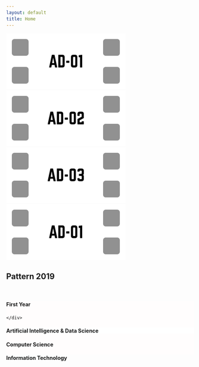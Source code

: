 ```yaml
---
layout: default
title: Home
---
```


<div class="slider-container">
            <div class="slider-track" id="sliderTrack">
                <img src="/assets/images/1.png" class="slide-img">
                <img src="/assets/images/2.png" class="slide-img">
                <img src="/assets/images/3.png" class="slide-img">
                <img src="/assets/images/1.png" class="slide-img"> <!-- clone of first -->
            </div>
        </div>


<h2>Pattern 2019</h2>
<br>
<!-- <div class="branch-grid">
  <a class="branch-btn" href="/2019-Pattern/first-year">🧠 First Year</a>
  <a class="branch-btn" href="/computer-science/">💻 Computer Science</a>
  <a class="branch-btn" href="/it/">💽 Information Technology</a>
  <a class="branch-btn" href="/aids/">🤖 AI & Data Science</a>
</div> -->

<div class="branch-grid1">

  <a href="/sppu/2019-Pattern/first-year" style="text-decoration: none; color: inherit;">
    <div style="background-color: rgba(255, 253, 253, 1);" class="button-card">
      <i style="font-size: 40px; color: black;" class="fa-solid fa-lightbulb"></i>
      <h4>First Year</h4>

    </div>
  </a>

  <a href="/sppu/2019-Pattern/ai&ds/" style="text-decoration: none; color: inherit;">
    <div style="background-color: rgba(255, 255, 255, 1);" class="button-card">
      <i style="font-size: 40px; color: black;" class="fa-solid fa-atom"></i>
      <h4>Artificial Intelligence & Data Science</h4>
    </div>
  </a>


  <a href="/sppu/2019-Pattern/computer-science/" style="text-decoration: none; color: inherit;">
    <div style="background-color: rgba(255, 255, 255, 1));" class="button-card">
      <i style="font-size: 40px; color: black;" class="fa-solid fa-chalkboard"></i>
      <h4>Computer Science</h4>
    </div>
  </a>

  <a href="/sppu/2019-Pattern/it/" style="text-decoration: none; color: inherit;">
    <div style="background-color: rgba(253, 253, 253, 1);" class="button-card">
      <i style="font-size: 40px; color: black;" class="fa-solid fa-bolt"></i>
      <h4>Information Technology</h4>
    </div>
  </a>



</div>